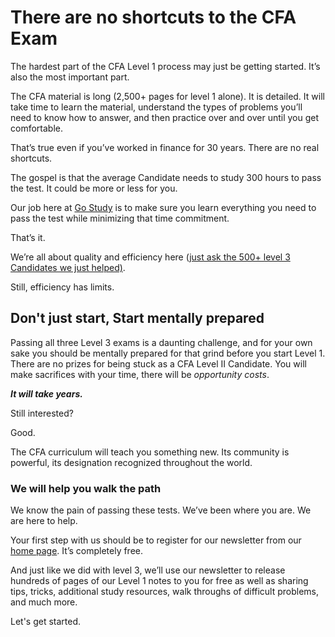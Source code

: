 # There are no shortcuts to the CFA Exam
The hardest part of the CFA Level 1 process may just be getting started. It’s also the most important part.     

The CFA material is long (2,500+ pages for level 1 alone). It is detailed. It will take time to learn the material, understand the types of problems you’ll need to know how to answer, and then practice over and over until you get comfortable.  

That’s true even if you’ve worked in finance for 30 years. There are no real shortcuts. 

The gospel is that the average Candidate needs to study 300 hours to pass the test. It could be more or less for you. 

Our job here at [Go Study](www.cfaexamlevel1.com) is to make sure you learn everything you need to pass the test while minimizing that time commitment.  

That’s it. 

We’re all about quality and efficiency here ([just ask the 500+ level 3 Candidates we just helped)](www.cfaexamlevel3.com).  

Still, efficiency has limits. 

## Don't just start, Start mentally prepared
Passing all three Level 3 exams is a daunting challenge, and for your own sake you should be mentally prepared for that grind before you start Level 1. There are no prizes for being stuck as a CFA Level II Candidate.  You will make sacrifices with your time, there will be *opportunity costs*.

***It will take years.***

Still interested?

Good. 

The CFA curriculum will teach you something new. Its community is powerful, its designation recognized throughout the world. 

### We will help you walk the path
We know the pain of passing these tests. We’ve been where you are.  We are here to help. 

Your first step with us should be to register for our newsletter from our [home page](www.cfaexamlevel1.com). It’s completely free.

And just like we did with level 3, we’ll use our newsletter to release  hundreds of pages of our Level 1 notes to you for free as well as sharing tips, tricks, additional study resources, walk throughs of difficult problems, and much more.

Let's get started.
